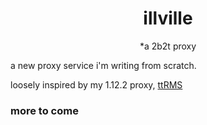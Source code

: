 <div align="center">

# illville

*a 2b2t proxy

</div>

a new proxy service i'm writing from scratch.

loosely inspired by my 1.12.2 proxy, [ttRMS](https://git.tycrek.com/ttRMS)

### more to come